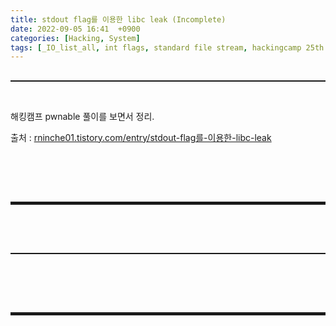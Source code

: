 ```yaml
---
title: stdout flag를 이용한 libc leak (Incomplete)
date: 2022-09-05 16:41  +0900
categories: [Hacking, System]
tags: [_IO_list_all, int flags, standard file stream, hackingcamp 25th AAW, file stream trick, Incomplete]
---
```


## 
<hr style="border-top: 1px solid;"><br>

해킹캠프 pwnable 풀이를 보면서 정리. 

출처
: <a href="https://rninche01.tistory.com/entry/stdout-flag를-이용한-libc-leak" target="_blank">rninche01.tistory.com/entry/stdout-flag를-이용한-libc-leak</a>

<br>

<br><br>
<hr style="border: 2px solid;">
<br><br>

## 
<hr style="border-top: 1px solid;"><br>



<br><br>
<hr style="border: 2px solid;">
<br><br>
